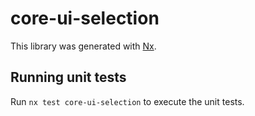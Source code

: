 # core-ui-selection

This library was generated with [Nx](https://nx.dev).

## Running unit tests

Run `nx test core-ui-selection` to execute the unit tests.

